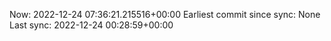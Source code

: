 Now: 2022-12-24 07:36:21.215516+00:00 Earliest commit since sync: None Last sync: 2022-12-24 00:28:59+00:00
